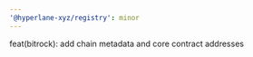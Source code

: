 ```yaml
---
'@hyperlane-xyz/registry': minor
---
```


feat(bitrock): add chain metadata and core contract addresses
